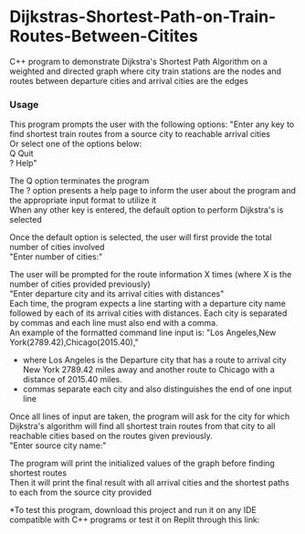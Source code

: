 # Dijkstras-Shortest-Path-on-Train-Routes-Between-Citites
C++ program to demonstrate Dijkstra's Shortest Path Algorithm on a weighted and directed graph where city train stations are the nodes and routes between departure cities and arrival cities are the edges

### Usage
This program prompts the user with the following options:
  "Enter any key to find shortest train routes from a source city to reachable arrival cities <br/>
  Or select one of the options below: <br/>
  Q Quit <br/>
  ? Help" <br/>
  
 The Q option terminates the program <br/>
 The ? option presents a help page to inform the user about the program and the appropriate input format to utilize it <br/>
 When any other key is entered, the default option to perform Dijkstra's is selected  <br/>

Once the default option is selected, the user will first provide the total number of cities involved <br/>
  "Enter number of cities:"
  
The user will be prompted for the route information X times (where X is the number of cities provided previously) <br/>
  "Enter departure city and its arrival cities with distances" <br/>
 Each time, the program expects a line starting with a departure city name followed by each of its arrival cities with distances. 
 Each city is separated by commas and each line must also end with a comma. <br/>
 An example of the formatted command line input is: 
   "Los Angeles,New York(2789.42),Chicago(2015.40),"
  - where Los Angeles is the Departure city that has a route to arrival city New York 2789.42 miles away and another route to Chicago with a distance of 2015.40 miles.
  - commas separate each city and also distinguishes the end of one input line  <br/>
 
 Once all lines of input are taken, the program will ask for the city for which Dijkstra's algorithm will find all shortest train routes from that city to all reachable cities based on the routes given previously. <br/>
 "Enter source city name:" <br/>
 
The program will print the initialized values of the graph before finding shortest routes <br/>
Then it will print the final result with all arrival cities and the shortest paths to each from the source city provided



*To test this program, download this project and run it on any IDE compatible with C++ programs or test it on Replit through this link:


 
